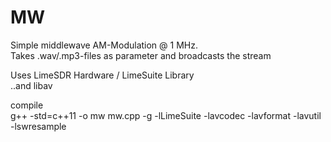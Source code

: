 # MW
Simple middlewave AM-Modulation @ 1 MHz.<br>
Takes .wav/.mp3-files as parameter and broadcasts the stream

Uses LimeSDR Hardware / LimeSuite Library<br>
..and libav

compile<br>
g++ -std=c++11 -o mw mw.cpp -g -lLimeSuite -lavcodec -lavformat -lavutil -lswresample
